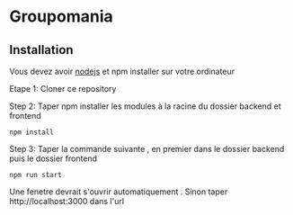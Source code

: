 # Groupomania

## Installation

Vous devez avoir [nodejs](https://nodejs.org/en/download/) et npm installer sur votre ordinateur

Etape 1: Cloner ce repository


Step 2: Taper npm installer les modules à la racine du dossier backend et frontend

```
npm install
```


Step 3: Taper la commande suivante , en premier dans le dossier backend puis le dossier frontend

```
npm run start
```

Une fenetre devrait s'ouvrir automatiquement . Sinon taper http://localhost:3000 dans l'url
